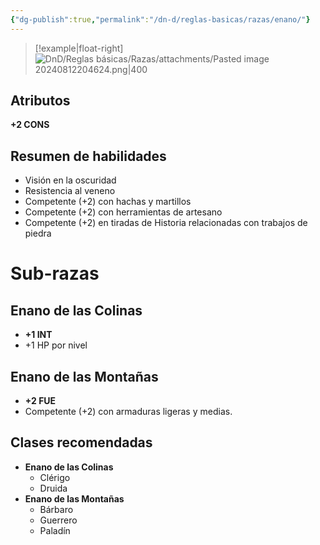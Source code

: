 ```yaml
---
{"dg-publish":true,"permalink":"/dn-d/reglas-basicas/razas/enano/"}
---
```


> [!example|float-right]
> ![DnD/Reglas básicas/Razas/attachments/Pasted image 20240812204624.png|400](/img/user/DnD/Reglas%20b%C3%A1sicas/Razas/attachments/Pasted%20image%2020240812204624.png)

## Atributos
**+2 CONS**

## Resumen de habilidades
- Visión en la oscuridad
- Resistencia al veneno
- Competente (+2) con hachas y martillos
- Competente (+2) con herramientas de artesano
- Competente (+2) en tiradas de Historia relacionadas con trabajos de piedra

# Sub-razas
## Enano de las Colinas
- **+1 INT**
- +1 HP por nivel
## Enano de las Montañas
- **+2 FUE**
- Competente (+2) con armaduras ligeras y medias.

## Clases recomendadas

- **Enano de las Colinas**
	- Clérigo
	- Druida
- **Enano de las Montañas**
	- Bárbaro
	- Guerrero
	- Paladín